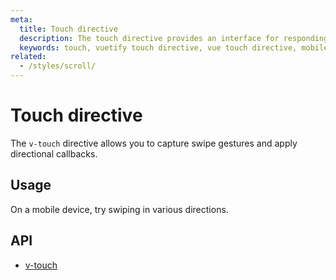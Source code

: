 ```yaml
---
meta:
  title: Touch directive
  description: The touch directive provides an interface for responding to various user touch actions.
  keywords: touch, vuetify touch directive, vue touch directive, mobile touch directive
related:
  - /styles/scroll/
---
```


# Touch directive

The `v-touch` directive allows you to capture swipe gestures and apply directional callbacks.

<entry-ad />

## Usage

On a mobile device, try swiping in various directions.

<example file="v-touch/usage" />

## API

- [v-touch](../../api/v-touch)

<backmatter />
